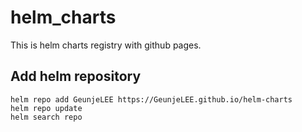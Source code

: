 # helm_charts
This is helm charts registry with github pages.

## Add helm repository
```shell
helm repo add GeunjeLEE https://GeunjeLEE.github.io/helm-charts
helm repo update
helm search repo
```
